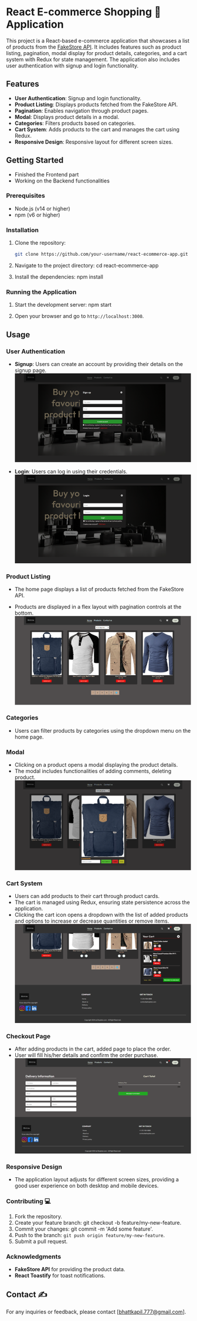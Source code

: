 # React E-commerce Shopping 🛒 Application

This project is a React-based e-commerce application that showcases a list of products from the [FakeStore API](https://fakestoreapi.com/). It includes features such as product listing, pagination, modal display for product details, categories, and a cart system with Redux for state management. The application also includes user authentication with signup and login functionality.

## Features

- **User Authentication**: Signup and login functionality.
- **Product Listing**: Displays products fetched from the FakeStore API.
- **Pagination**: Enables navigation through product pages.
- **Modal**: Displays product details in a modal.
- **Categories**: Filters products based on categories.
- **Cart System**: Adds products to the cart and manages the cart using Redux.
- **Responsive Design**: Responsive layout for different screen sizes.

## Getting Started

- Finished the Frontend part
- Working on the Backend functionalities

### Prerequisites

- Node.js (v14 or higher)
- npm (v6 or higher)

### Installation

1. Clone the repository:

   ```sh
   git clone https://github.com/your-username/react-ecommerce-app.git

   ```

2. Navigate to the project directory:
   cd react-ecommerce-app

3. Install the dependencies:
   npm install

### Running the Application

1. Start the development server:
   npm start

2. Open your browser and go to `http://localhost:3000`.

## Usage

### User Authentication

- **Signup**: Users can create an account by providing their details on the signup page.
  ![Signup](./frontend/images/image.png)

- **Login**: Users can log in using their credentials.
  ![Login](./frontend/images/image-1.png)

### Product Listing

- The home page displays a list of products fetched from the FakeStore API.

- Products are displayed in a flex layout with pagination controls at the bottom.
  ![Products](./frontend/images/image-2.png)

### Categories

- Users can filter products by categories using the dropdown menu on the home page.

### Modal

- Clicking on a product opens a modal displaying the product details.
- The modal includes functionalities of adding comments, deleting product.
  ![Modal](./frontend/images/image-3.png)

### Cart System

- Users can add products to their cart through product cards.
- The cart is managed using Redux, ensuring state persistence across the application.
- Clicking the cart icon opens a dropdown with the list of added products and options to increase or decrease quantities or remove items.
  ![Cart](./frontend/images/image-4.png)

### Checkout Page

- After adding products in the cart, added page to place the order.
- User will fill his/her details and confirm the order purchase.
  ![Order Place](./frontend/images/image-5.png)

### Responsive Design

- The application layout adjusts for different screen sizes, providing a good user experience on both desktop and mobile devices.

### Contributing 💻

1. Fork the repository.
2. Create your feature branch: git checkout -b feature/my-new-feature.
3. Commit your changes: git commit -m 'Add some feature'.
4. Push to the branch: `git push origin feature/my-new-feature`.
5. Submit a pull request.

### Acknowledgments

- **FakeStore API** for providing the product data.
- **React Toastify** for toast notifications.

## Contact ✍

For any inquiries or feedback, please contact [bhattkapil.777@gmail.com].
